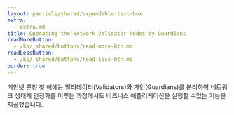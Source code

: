 ```yaml
---
layout: partials/shared/expendable-text-box
extra:
  - extra.md
title: Operating the Network Validator Nodes by Guardians
readMoreButton:
  - /ko/_shared/buttons/read-more-btn.md
readLessButton:
  - /ko/_shared/buttons/read-less-btn.md
border: true
---
```


메인넷 론칭 첫 해에는 밸리데이터(Validators)와 가언(Guardians)를 분리하여 네트워크 생태계 안정화를 이루는 과정에서도 비즈니스 애플리케이션을 실행할 수있는 기능을 제공했습니다.
